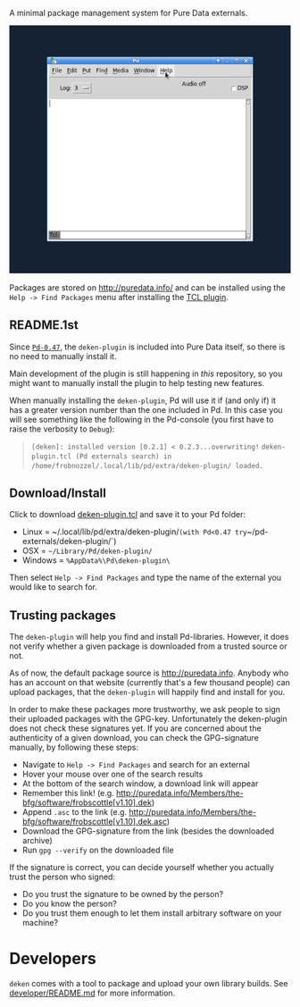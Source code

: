 A minimal package management system for Pure Data externals.

![Animated GIF demonstration of the Deken plugin user interface](https://raw.githubusercontent.com/pure-data/deken/master/deken.gif)

Packages are stored on <http://puredata.info/> and can be installed using the `Help -> Find Packages` menu after installing the [TCL plugin](https://raw.githubusercontent.com/pure-data/deken/master/deken-plugin.tcl).

## README.1st ##

Since [`Pd-0.47`](http://puredata.info/downloads/pure-data/releases/0.47-0),
the `deken-plugin` is included into Pure Data itself,
so there is no need to manually install it.

Main development of the plugin is still happening in *this* repository,
so you might want to manually install the plugin to help testing new features.

When manually installing the `deken-plugin`, Pd will use it if (and only if) it has a greater version number
than the one included in Pd.
In this case you will see something like the following in the Pd-console (you first have to raise the verbosity to `Debug`):

> `[deken]: installed version [0.2.1] < 0.2.3...overwriting!`
> `deken-plugin.tcl (Pd externals search) in /home/frobnozzel/.local/lib/pd/extra/deken-plugin/ loaded.`

## Download/Install ##

Click to download [deken-plugin.tcl](https://raw.githubusercontent.com/pure-data/deken/master/deken-plugin.tcl) and save it to your Pd folder:

 * Linux = ~/.local/lib/pd/extra/deken-plugin/` (with Pd<0.47 try `~/pd-externals/deken-plugin/`)
 * OSX = `~/Library/Pd/deken-plugin/`
 * Windows = `%AppData%\Pd\deken-plugin\`

Then select `Help -> Find Packages` and type the name of the external you would like to search for.

## Trusting packages

The `deken-plugin` will help you find and install Pd-libraries.
However, it does not verify whether a given package is downloaded from a trusted source or not.

As of now, the default package source is http://puredata.info.
Anybody who has an account on that website (currently that's a few thousand people) can upload packages,
that the `deken-plugin` will happily find and install for you.

In order to make these packages more trustworthy, we ask people to sign their uploaded packages with the GPG-key.
Unfortunately the deken-plugin does not check these signatures yet.
If you are concerned about the authenticity of a given download, you can check the GPG-signature manually,
by following these steps:

- Navigate to `Help -> Find Packages` and search for an external
- Hover your mouse over one of the search results
- At the bottom of the search window, a download link will appear
- Remember this link! (e.g. http://puredata.info/Members/the-bfg/software/frobscottle[v1.10].dek)
- Append `.asc` to the link (e.g. http://puredata.info/Members/the-bfg/software/frobscottle[v1.10].dek.asc)
- Download the GPG-signature from the link (besides the downloaded archive)
- Run `gpg --verify` on the downloaded file

If the signature is correct, you can decide yourself whether you actually trust the person who signed:
- Do you trust the signature to be owned by the person?
- Do you know the person?
- Do you trust them enough to let them install arbitrary software on your machine?


# Developers #

`deken` comes with a tool to package and  upload your own library builds.
See [developer/README.md](./developer/README.md) for more information.

